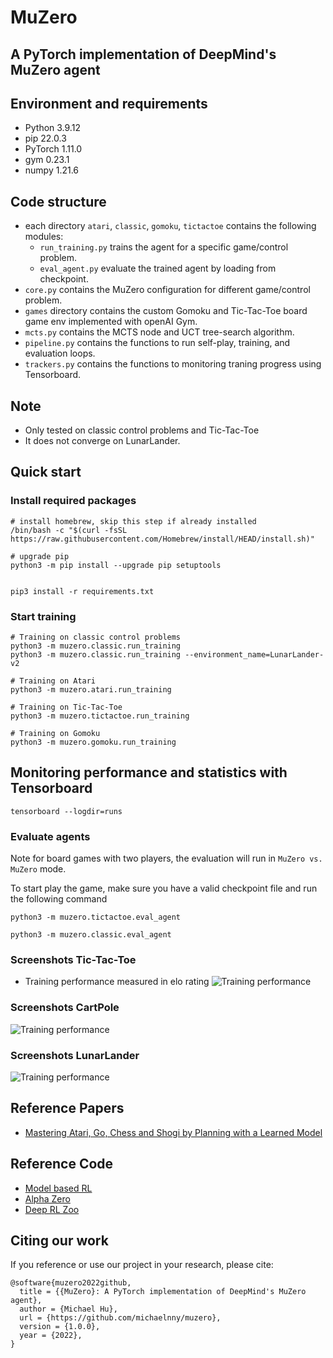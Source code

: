 # MuZero
## A PyTorch implementation of DeepMind's MuZero agent


## Environment and requirements
* Python        3.9.12
* pip           22.0.3
* PyTorch       1.11.0
* gym           0.23.1
* numpy         1.21.6


## Code structure

* each directory `atari`, `classic`, `gomoku`, `tictactoe` contains the following modules:
  - `run_training.py` trains the agent for a specific game/control problem.
  - `eval_agent.py` evaluate the trained agent by loading from checkpoint.
* `core.py` contains the MuZero configuration for different game/control problem.
* `games` directory contains the custom Gomoku and Tic-Tac-Toe board game env implemented with openAI Gym.
* `mcts.py` contains the MCTS node and UCT tree-search algorithm.
* `pipeline.py` contains the functions to run self-play, training, and evaluation loops.
* `trackers.py` contains the functions to monitoring traning progress using Tensorboard.


## Note
* Only tested on classic control problems and Tic-Tac-Toe
* It does not converge on LunarLander.


## Quick start
### Install required packages
```
# install homebrew, skip this step if already installed
/bin/bash -c "$(curl -fsSL https://raw.githubusercontent.com/Homebrew/install/HEAD/install.sh)"

# upgrade pip
python3 -m pip install --upgrade pip setuptools


pip3 install -r requirements.txt
```


### Start training

```
# Training on classic control problems
python3 -m muzero.classic.run_training
python3 -m muzero.classic.run_training --environment_name=LunarLander-v2

# Training on Atari
python3 -m muzero.atari.run_training

# Training on Tic-Tac-Toe
python3 -m muzero.tictactoe.run_training

# Training on Gomoku
python3 -m muzero.gomoku.run_training
```


## Monitoring performance and statistics with Tensorboard

```
tensorboard --logdir=runs
```


### Evaluate agents
Note for board games with two players, the evaluation will run in `MuZero vs. MuZero` mode.

To start play the game, make sure you have a valid checkpoint file and run the following command
```
python3 -m muzero.tictactoe.eval_agent

python3 -m muzero.classic.eval_agent

```


### Screenshots Tic-Tac-Toe
* Training performance measured in elo rating
![Training performance](../main/screenshots/tictactoe.png)


### Screenshots CartPole
![Training performance](../main/screenshots/cartpole.png)


### Screenshots LunarLander
![Training performance](../main/screenshots/lunarlander.png)


## Reference Papers
* [Mastering Atari, Go, Chess and Shogi by Planning with a Learned Model](https://arxiv.org/abs/1911.08265)


## Reference Code
* [Model based RL](https://github.com/JimOhman/model-based-rl)
* [Alpha Zero](https://github.com/michaelnny/alpha_zero)
* [Deep RL Zoo](https://github.com/michaelnny/deep_rl_zoo)


## Citing our work

If you reference or use our project in your research, please cite:

```
@software{muzero2022github,
  title = {{MuZero}: A PyTorch implementation of DeepMind's MuZero agent},
  author = {Michael Hu},
  url = {https://github.com/michaelnny/muzero},
  version = {1.0.0},
  year = {2022},
}
```
